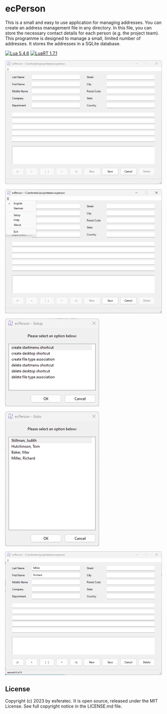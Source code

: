 # ecPerson

This is a small and easy to use application for managing addresses.
You can create an address management file in any directory. In this file, you can store the necessary contact details for each person (e.g. the project team).
This programme is designed to manage a small, limited number of addresses.
It stores the addresses in a SQLite database.

[![Lua 5.4.6](https://badgen.net/badge/Lua/5.4.6/yellow)](https://github.com/lua/lua)
[![LuaRT 1.7.1](https://badgen.net/badge/LuaRT/1.7.1/blue)](https://github.com/samyeyo/LuaRT)

![Screenshot](README01.png)

![Screenshot](README02.png)

![Screenshot](README03.png)

![Screenshot](README04.png)

![Screenshot](README05.png)

## License

Copyright (c) 2023 by esferatec.
It is open source, released under the MIT License.
See full copyright notice in the LICENSE.md file.
